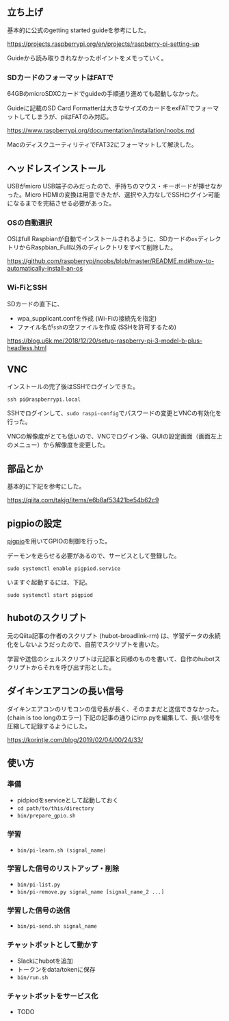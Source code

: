 ## 立ち上げ

基本的に公式のgetting started guideを参考にした。

https://projects.raspberrypi.org/en/projects/raspberry-pi-setting-up

Guideから読み取りきれなかったポイントをメモっていく。

### SDカードのフォーマットはFATで
64GBのmicroSDXCカードでguideの手順通り進めても起動しなかった。

Guideに記載のSD Card Formatterは大きなサイズのカードをexFATでフォーマットしてしまうが、piはFATのみ対応。

https://www.raspberrypi.org/documentation/installation/noobs.md

MacのディスクユーティリティでFAT32にフォーマットして解決した。

## ヘッドレスインストール
USBがmicro USB端子のみだったので、手持ちのマウス・キーボードが挿せなかった。Micro HDMIの変換は用意できたが、選択や入力なしでSSHログイン可能になるまでを完結させる必要があった。

### OSの自動選択
OSはfull Raspbianが自動でインストールされるように、SDカードの`os`ディレクトリからRaspbian_Full以外のディレクトリをすべて削除した。

https://github.com/raspberrypi/noobs/blob/master/README.md#how-to-automatically-install-an-os

### Wi-FiとSSH
SDカードの直下に、
- wpa_supplicant.confを作成 (Wi-Fiの接続先を指定)
- ファイル名が`ssh`の空ファイルを作成 (SSHを許可するため)

https://blog.u6k.me/2018/12/20/setup-raspberry-pi-3-model-b-plus-headless.html

## VNC
インストールの完了後はSSHでログインできた。
```
ssh pi@raspberrypi.local
```

SSHでログインして、`sudo raspi-config`でパスワードの変更とVNCの有効化を行った。

VNCの解像度がとても低いので、VNCでログイン後、GUIの設定画面（画面左上のメニュー）から解像度を変更した。

## 部品とか
基本的に下記を参考にした。

https://qiita.com/takjg/items/e6b8af53421be54b62c9

## pigpioの設定
[pigpio](http://abyz.me.uk/rpi/pigpio/)を用いてGPIOの制御を行った。

デーモンを走らせる必要があるので、サービスとして登録した。
```
sudo systemctl enable pigpiod.service
```

いますぐ起動するには、下記。
```
sudo systemctl start pigpiod
```

## hubotのスクリプト
元のQiita記事の作者のスクリプト (hubot-broadlink-rm) は、学習データの永続化をしないようだったので、自前でスクリプトを書いた。

学習や送信のシェルスクリプトは元記事と同様のものを書いて、自作のhubotスクリプトからそれを呼び出す形とした。

## ダイキンエアコンの長い信号
ダイキンエアコンのリモコンの信号長が長く、そのままだと送信できなかった。(chain is too longのエラー)
下記の記事の通りにirrp.pyを編集して、長い信号を圧縮して記録するようにした。

https://korintje.com/blog/2019/02/04/00/24/33/

## 使い方
### 準備
- pidpiodをserviceとして起動しておく
- `cd path/to/this/directory`
- `bin/prepare_gpio.sh`

### 学習
- `bin/pi-learn.sh (signal_name)`

### 学習した信号のリストアップ・削除
- `bin/pi-list.py`
- `bin/pi-remove.py signal_name [signal_name_2 ...]`

### 学習した信号の送信
- `bin/pi-send.sh signal_name`

### チャットボットとして動かす
- Slackにhubotを追加
- トークンをdata/tokenに保存
- `bin/run.sh`

### チャットボットをサービス化
- TODO
